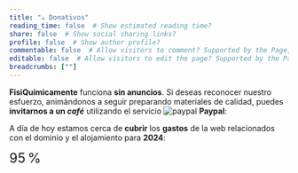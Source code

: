 ```yaml
---
title: "☕️ Donativos"
reading_time: false  # Show estimated reading time?
share: false  # Show social sharing links?
profile: false  # Show author profile?
commentable: false  # Allow visitors to comment? Supported by the Page, Post, and Docs content types.
editable: false  # Allow visitors to edit the page? Supported by the Page, Post, and Docs content types.
breadcrumbs: [""]
---
```


**FisiQuímicamente** funciona **sin anuncios**. Si deseas reconocer nuestro esfuerzo, animándonos a seguir preparando materiales de calidad, puedes **invitarnos a un *café*** utilizando el servicio <img draggable="false" class="icon" alt="paypal" src="/icon/paypal.svg"> **Paypal**:

<div align="center">
<a href="https://www.paypal.com/donate/?business=5DYE3DLPRQTQG&no_recurring=0&item_name=¡Gracias%21+Con+tu+contribución+estás+ayudando+a+que+FisiQu%C3%ADmicamente+siga+mejorando.&currency_code=EUR" target="_blank" rel="noopener">
<tgs-player autoplay loop mode="normal" style="width:50%;height:auto" src="/media/lottie/coffee.tgs" data-toggle="tooltip" data-placement="right" title aria-label="PayPal" data-original-title="Invítanos a un café">
		</tgs-player>
</a>
</div>

A día de hoy estamos cerca de **cubrir** los **gastos** de la web relacionados con el dominio y el alojamiento para **2024**:

<div class="progress" style="height: 2rem; font-size: 1.5rem">
  <div class="progress-bar progress-bar-striped progress-bar-animated" role="progressbar" aria-valuenow="95" aria-valuemin="0" aria-valuemax="100" style="width: 95%">95&thinsp;%</div>
</div>